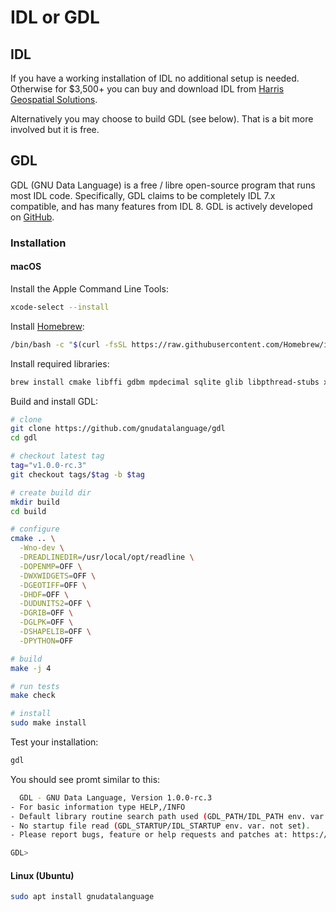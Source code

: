 # IDL or GDL

## IDL

If you have a working installation of IDL no additional setup is needed. Otherwise for $3,500+ you can buy and download IDL from [Harris Geospatial Solutions](https://www.l3harrisgeospatial.com/).

Alternatively you may choose to build GDL (see below).  That is a bit more involved but it is free.

## GDL

GDL (GNU Data Language) is a free / libre open-source program that runs most IDL code. Specifically, GDL claims to be completely IDL 7.x compatible, and has many features from IDL 8. GDL is actively developed on [GitHub](https://github.com/gnudatalanguage/gdl). 

### Installation

#### macOS

Install the Apple Command Line Tools:

```bash
xcode-select --install
```

Install [Homebrew](https://brew.sh/):

```bash
/bin/bash -c "$(curl -fsSL https://raw.githubusercontent.com/Homebrew/install/HEAD/install.sh)"
```

Install required libraries:

```bash
brew install cmake libffi gdbm mpdecimal sqlite glib libpthread-stubs xorgproto libxau libxdmcp libxcb libx11 libxext libxrender cairo eigen isl libmpc gcc hwloc open-mpi fftw jasper little-cms2 graphicsmagick gsl hdf5 netcdf icu4c harfbuzz pango udunits readline
```

Build and install GDL:

```bash
# clone
git clone https://github.com/gnudatalanguage/gdl
cd gdl

# checkout latest tag
tag="v1.0.0-rc.3"
git checkout tags/$tag -b $tag

# create build dir
mkdir build
cd build

# configure
cmake .. \
  -Wno-dev \
  -DREADLINEDIR=/usr/local/opt/readline \
  -DOPENMP=OFF \
  -DWXWIDGETS=OFF \
  -DGEOTIFF=OFF \
  -DHDF=OFF \
  -DUDUNITS2=OFF \
  -DGRIB=OFF \
  -DGLPK=OFF \
  -DSHAPELIB=OFF \
  -DPYTHON=OFF

# build
make -j 4

# run tests
make check

# install
sudo make install
```

Test your installation:

```bash
gdl
```

You should see promt similar to this:

```bash
  GDL - GNU Data Language, Version 1.0.0-rc.3
- For basic information type HELP,/INFO
- Default library routine search path used (GDL_PATH/IDL_PATH env. var. not set): /usr/local/share/gnudatalanguage/lib
- No startup file read (GDL_STARTUP/IDL_STARTUP env. var. not set). 
- Please report bugs, feature or help requests and patches at: https://github.com/gnudatalanguage/gdl

GDL> 
```

#### Linux (Ubuntu)

```bash
sudo apt install gnudatalanguage
```

